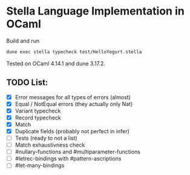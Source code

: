 Stella Language Implementation in OCaml
======

Build and run
```bash
dune exec stella typecheck test/HelloYogurt.stella
```
Tested on OCaml 4.14.1 and dune 3.17.2.

## TODO List:
- [x] Error messages for all types of errors (almost)
- [x] Equal / NotEqual errors (they actually only Nat)
- [x] Variant typecheck
- [x] Record typecheck
- [x] Match
- [x] Duplicate fields (probably not perfect in infer)
- [ ] Tests (ready to not a list)
- [ ] Match exhaustivness check
- [ ] #nullary-functions and #multiparameter-functions
- [ ] #letrec-bindings with #pattern-ascriptions
- [ ] #let-many-bindings